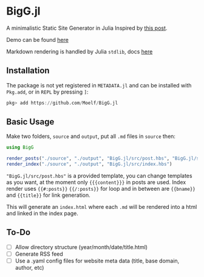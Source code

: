 # BigG.jl
A minimalistic Static Site Generator in Julia
Inspired by [this post](https://blog.thea.codes/a-small-static-site-generator/).

Demo can be found [here](https://github.com/Moelf/BigG_demo)

Markdown rendering is handled by Julia `stdlib`, docs [here](https://pkg.julialang.org/docs/julia/THl1k/1.1.1/stdlib/Markdown.html)
<!-- | **Build Status**                                                                                |
|:-----------------------------------------------------------------------------------------------:|
|[![Build Status](https://travis-ci.org/Moelf/Telegrambot.jl.svg?branch=master)](https://travis-ci.org/Moelf/Telegrambot.jl)| -->

## Installation

The package is not yet registered in `METADATA.jl` and can be installed with `Pkg.add`, or in `REPL` by pressing `]`:
```julia
pkg> add https://github.com/Moelf/BigG.jl
```

## Basic Usage
Make two folders, `source` and `output`, put all `.md` files in `source` then:

```julia
using BigG

render_posts("./source", "./output", "BigG.jl/src/post.hbs", "BigG.jl/src/head_injection.html")
render_index("./source", "./output", "BigG.jl/src/index.hbs")
```
`"BigG.jl/src/post.hbs"` is a provided template, you can change templates as you want, at the moment only `{{{content}}}`
in posts are used. Index render uses `{{#:posts}}` `{{/:posts}}` for loop and in between are `{{bname}}` and `{{title}}` for link
generation.

This will generate an `index.html` where each `.md` will be rendered into a html and
linked in the index page.

## To-Do
- [ ] Allow directory structure (year/month/date/title.html)
- [ ] Generate RSS feed
- [ ] Use a .yaml config files for website meta data (title, base domain, author, etc)
